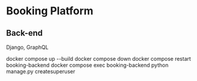 # Booking Platform

## Back-end

Django, GraphQL

docker compose up --build
docker compose down
docker compose restart booking-backend
docker compose exec booking-backend python manage.py createsuperuser
